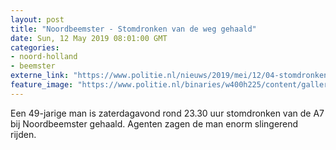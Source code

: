 ```yaml
---
layout: post
title: "Noordbeemster - Stomdronken van de weg gehaald"
date: Sun, 12 May 2019 08:01:00 GMT
categories: 
- noord-holland 
- beemster 
externe_link: "https://www.politie.nl/nieuws/2019/mei/12/04-stomdronken-van-de-weggehaald.html"
feature_image: "https://www.politie.nl/binaries/w400h225/content/gallery/politie/stockfotos/infra-en-voertuigen/surveillancemotor-met-zwaailicht-en-stopbord.jpg"
---
```


Een 49-jarige man is zaterdagavond rond 23.30 uur stomdronken van de A7 bij Noordbeemster gehaald. Agenten zagen de man enorm slingerend rijden.

